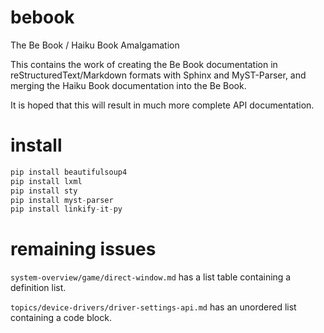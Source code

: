 # bebook
The Be Book / Haiku Book Amalgamation

This contains the work of creating the Be Book documentation in reStructuredText/Markdown
formats with Sphinx and MyST-Parser, and merging the Haiku Book documentation into the Be Book.

It is hoped that this will result in much more complete API documentation.

# install

``` py
pip install beautifulsoup4
pip install lxml
pip install sty
pip install myst-parser
pip install linkify-it-py
```

# remaining issues

`system-overview/game/direct-window.md` has a list table containing a definition list.

`topics/device-drivers/driver-settings-api.md` has an unordered list containing a code block.
